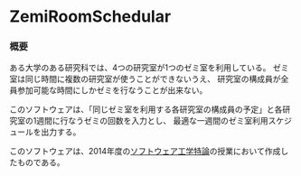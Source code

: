 ZemiRoomSchedular
=================


### 概要
ある大学のある研究科では、4つの研究室が1つのゼミ室を利用している。
ゼミ室は同じ時間に複数の研究室が使うことができないうえ、
研究室の構成員が全員参加可能な時間にしかゼミを行なうことが出来ない。

このソフトウェアは、「同じゼミ室を利用する各研究室の構成員の予定」と各研究室の1週間に行なうゼミの回数を入力とし、
最適な一週間のゼミ室利用スケジュールを出力する。

このソフトウェアは、2014年度の[ソフトウェア工学特論](http://www.ocw.titech.ac.jp/index.php?module=General&action=T0300&KougiCD=76024)の授業において作成したものである。
